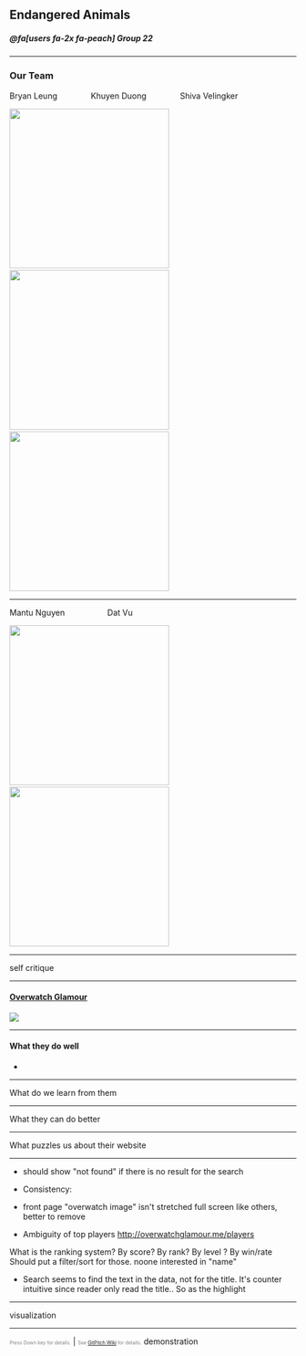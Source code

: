 ## Endangered Animals 

##### @fa[users fa-2x fa-peach] Group 22

---

### <span class="header">Our Team</span>

<span class="name">Bryan Leung</span> &nbsp;&nbsp;&nbsp;&nbsp;&nbsp;&nbsp;&nbsp;&nbsp;&nbsp;&nbsp;&nbsp;&nbsp;&nbsp; <span class="name">Khuyen Duong</span> &nbsp;&nbsp;&nbsp;&nbsp;&nbsp;&nbsp;&nbsp;&nbsp;&nbsp;&nbsp;&nbsp;&nbsp;&nbsp; <span class="name">Shiva Velingker</span>

<img src="https://i.imgur.com/UXXs4fY.jpg" width="280" height="280"> &nbsp;&nbsp;&nbsp; <img src="https://i.imgur.com/y35uhcL.jpg" width="280" height="280"> &nbsp;&nbsp;&nbsp;
<img src="https://i.imgur.com/sfK63Ow.jpg" width="280" height="280">

---

<span class="name">Mantu Nguyen</span> &nbsp;&nbsp;&nbsp;&nbsp;&nbsp;&nbsp;&nbsp;&nbsp;&nbsp;&nbsp;&nbsp;&nbsp;&nbsp;&nbsp;&nbsp;&nbsp;&nbsp; <span class="name">Dat Vu</span>

<img src="https://i.imgur.com/2Gy1JdL.jpg" width="280" height="280"> &nbsp;&nbsp;&nbsp; <img src="https://i.imgur.com/2Gy1JdL.jpg" width="280" height="280">

---

self critique


---

#### [Overwatch Glamour](http://overwatchglamour.me)

![](https://i.imgur.com/sjDHqIA.jpg)

---

#### <span class="fa-byline">What they do well</span>

- 

---

What do we learn from them

---

What they can do better

---

What puzzles us about their website

---

- should show "not found" if there is no result for the search

- Consistency:
- front page "overwatch image" isn't stretched full screen like others, better to remove

- Ambiguity of top players
http://overwatchglamour.me/players

What is the ranking system? By score? By rank? By level ? By win/rate
Should put a filter/sort for those. noone interested in "name"

- Search seems to find the text in the data, not for the title. It's counter intuitive since reader only read the title.. So as the highlight 

---

visualization


---

<span style="font-size:0.6em; color:gray">Press Down key for details.</span> |
<span style="font-size:0.6em; color:gray">See [GitPitch Wiki](https://github.com/gitpitch/gitpitch/wiki/Slide-Markdown) for details.</span>
demonstration
